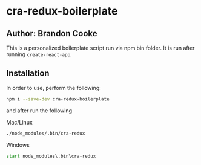 # cra-redux-boilerplate

## Author: Brandon Cooke

This is a personalized boilerplate script run via npm bin folder. It is run after running `create-react-app`.

## Installation

In order to use, perform the following:

```bash
npm i --save-dev cra-redux-boilerplate
```

and after run the following

Mac/Linux
```bash
./node_modules/.bin/cra-redux
```

Windows
```cmd
start node_modules\.bin\cra-redux
```

